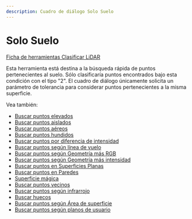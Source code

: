 ```yaml
---
description: Cuadro de diálogo Solo Suelo
---
```


# Solo Suelo

[Ficha de herramientas Clasificar LiDAR](../../fichas-de-herramientas/untitled-245.md)

Esta herramienta está destina a la búsqueda rápida de puntos pertenecientes al suelo. Sólo clasificaría puntos encontrados bajo esta condición con el tipo "2". El cuadro de diálogo únicamente solicita un parámetro de tolerancia para considerar puntos pertenecientes a la misma superficie.

Vea también:

* [Buscar puntos elevados](untitled-41.md)
* [Buscar puntos aislados](untitled-39.md)
* [Buscar puntos aéreos](untitled-38.md)
* [Buscar puntos hundidos](untitled-44.md)
* [Buscar puntos por diferencia de intensidad](untitled-40.md)
* [Buscar puntos según línea de vuelo](untitled-49.md)
* [Buscar puntos según Geometría más RGB](untitled-47.md)
* [Buscar puntos según Geometría más intensidad](untitled-46.md)
* [Buscar puntos en Superficies Planas](untitled-43.md)
* [Buscar puntos en Paredes](untitled-42.md)
* [Superficie mágica](untitled-201/)
* [Buscar puntos vecinos](untitled-51.md)
* [Buscar puntos según infrarrojo](untitled-48.md)
* [Buscar huecos](untitled-34.md)
* [Buscar puntos según Área de superficie](untitled-45.md)
* [Buscar puntos según planos de usuario](untitled-50.md) 

